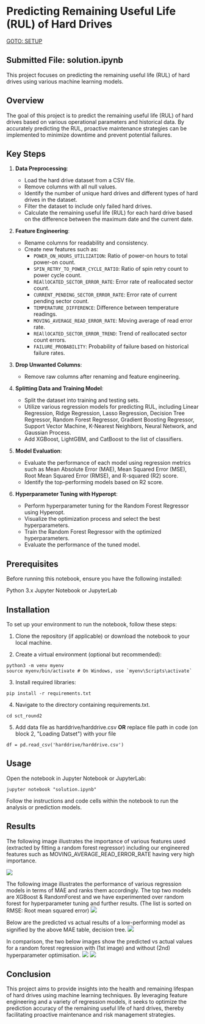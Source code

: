 # Predicting Remaining Useful Life (RUL) of Hard Drives

[GOTO:  SETUP](#Installation)

## Submitted File: solution.ipynb

This project focuses on predicting the remaining useful life (RUL) of hard drives using various machine learning models.

## Overview

The goal of this project is to predict the remaining useful life (RUL) of hard drives based on various operational parameters and historical data. By accurately predicting the RUL, proactive maintenance strategies can be implemented to minimize downtime and prevent potential failures.

## Key Steps

1. **Data Preprocessing**:
   - Load the hard drive dataset from a CSV file.
   - Remove columns with all null values.
   - Identify the number of unique hard drives and different types of hard drives in the dataset.
   - Filter the dataset to include only failed hard drives.
   - Calculate the remaining useful life (RUL) for each hard drive based on the difference between the maximum date and the current date.

2. **Feature Engineering**:
   - Rename columns for readability and consistency.
   - Create new features such as:
     - `POWER_ON_HOURS_UTILIZATION`: Ratio of power-on hours to total power-on count.
     - `SPIN_RETRY_TO_POWER_CYCLE_RATIO`: Ratio of spin retry count to power cycle count.
     - `REAllOCATED_SECTOR_ERROR_RATE`: Error rate of reallocated sector count.
     - `CURRENT_PENDING_SECTOR_ERROR_RATE`: Error rate of current pending sector count.
     - `TEMPERATURE_DIFFERENCE`: Difference between temperature readings.
     - `MOVING_AVERAGE_READ_ERROR_RATE`: Moving average of read error rate.
     - `REAllOCATED_SECTOR_ERROR_TREND`: Trend of reallocated sector count errors.
     - `FAILURE_PROBABILITY`: Probability of failure based on historical failure rates.

3. **Drop Unwanted Columns**:
   - Remove raw columns after renaming and feature engineering.

4. **Splitting Data and Training Model**:
   - Split the dataset into training and testing sets.
   - Utilize various regression models for predicting RUL, including Linear Regression, Ridge Regression, Lasso Regression, Decision Tree Regressor, Random Forest Regressor, Gradient Boosting Regressor, Support Vector Machine, K-Nearest Neighbors, Neural Network, and Gaussian Process.
   - Add XGBoost, LightGBM, and CatBoost to the list of classifiers.

5. **Model Evaluation**:
   - Evaluate the performance of each model using regression metrics such as Mean Absolute Error (MAE), Mean Squared Error (MSE), Root Mean Squared Error (RMSE), and R-squared (R2) score.
   - Identify the top-performing models based on R2 score.

6. **Hyperparameter Tuning with Hyperopt**:
   - Perform hyperparameter tuning for the Random Forest Regressor using Hyperopt.
   - Visualize the optimization process and select the best hyperparameters.
   - Train the Random Forest Regressor with the optimized hyperparameters.
   - Evaluate the performance of the tuned model.



## Prerequisites
Before running this notebook, ensure you have the following installed:

Python 3.x
Jupyter Notebook or JupyterLab

## Installation

To set up your environment to run the notebook, follow these steps:

1. Clone the repository (if applicable) or download the notebook to your local machine.

2. Create a virtual environment (optional but recommended):

```
python3 -m venv myenv
source myenv/bin/activate # On Windows, use `myenv\Scripts\activate`
```
3. Install required libraries:


```
pip install -r requirements.txt
```

4. Navigate to the directory containing requirements.txt.

```
cd sct_round2
```

5. Add data file as harddrive/harddrive.csv **OR** replace file path in code (on block 2, "Loading Datset") with your file

```
df = pd.read_csv('harddrive/harddrive.csv')
```


## Usage

Open the notebook in Jupyter Notebook or JupyterLab:

```
jupyter notebook "solution.ipynb"
```

Follow the instructions and code cells within the notebook to run the analysis or prediction models.


## Results
The following image illustrates the importance of various features used (extracted by fitting a random forest regressor) including our engineered features such as MOVING_AVERAGE_READ_ERROR_RATE having very high importance.

![](Images/feature%20importances.jpeg)

The following image illustrates the performance of various regression models in terms of MAE and ranks them accordingly. The top two models are XGBoost & RandomForest and we have experimented over random forest for hyperparameter tuning and further results. (The list is sorted on RMSE: Root mean squared error)
![](Images/model%20results.jpeg)

Below are the predicted vs actual results of a low-performing model as signified by the above MAE table, decision tree.
![](Images/dec%20tree.jpeg)

In comparison, the two below images show the predicted vs actual values for a random forest regression with (1st image) and without (2nd) hyperparameter optimisation.
![](Images/rf%20hypopt.jpeg)
![](Images/rf.jpeg)

## Conclusion

This project aims to provide insights into the health and remaining lifespan of hard drives using machine learning techniques. By leveraging feature engineering and a variety of regression models, it seeks to optimize the prediction accuracy of the remaining useful life of hard drives, thereby facilitating proactive maintenance and risk management strategies.


